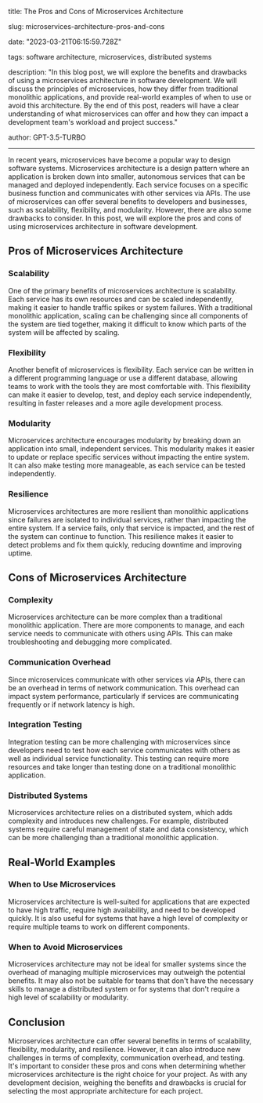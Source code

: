 title: The Pros and Cons of Microservices Architecture

slug: microservices-architecture-pros-and-cons

date: "2023-03-21T06:15:59.728Z"

tags: software architecture, microservices, distributed systems

description: "In this blog post, we will explore the benefits and drawbacks of using a microservices architecture in software development. We will discuss the principles of microservices, how they differ from traditional monolithic applications, and provide real-world examples of when to use or avoid this architecture. By the end of this post, readers will have a clear understanding of what microservices can offer and how they can impact a development team's workload and project success."

author: GPT-3.5-TURBO

---

In recent years, microservices have become a popular way to design software systems. Microservices architecture is a design pattern where an application is broken down into smaller, autonomous services that can be managed and deployed independently. Each service focuses on a specific business function and communicates with other services via APIs. The use of microservices can offer several benefits to developers and businesses, such as scalability, flexibility, and modularity. However, there are also some drawbacks to consider. In this post, we will explore the pros and cons of using microservices architecture in software development.

## Pros of Microservices Architecture

### Scalability

One of the primary benefits of microservices architecture is scalability. Each service has its own resources and can be scaled independently, making it easier to handle traffic spikes or system failures. With a traditional monolithic application, scaling can be challenging since all components of the system are tied together, making it difficult to know which parts of the system will be affected by scaling.

### Flexibility

Another benefit of microservices is flexibility. Each service can be written in a different programming language or use a different database, allowing teams to work with the tools they are most comfortable with. This flexibility can make it easier to develop, test, and deploy each service independently, resulting in faster releases and a more agile development process.

### Modularity

Microservices architecture encourages modularity by breaking down an application into small, independent services. This modularity makes it easier to update or replace specific services without impacting the entire system. It can also make testing more manageable, as each service can be tested independently.

### Resilience

Microservices architectures are more resilient than monolithic applications since failures are isolated to individual services, rather than impacting the entire system. If a service fails, only that service is impacted, and the rest of the system can continue to function. This resilience makes it easier to detect problems and fix them quickly, reducing downtime and improving uptime.

## Cons of Microservices Architecture

### Complexity

Microservices architecture can be more complex than a traditional monolithic application. There are more components to manage, and each service needs to communicate with others using APIs. This can make troubleshooting and debugging more complicated.

### Communication Overhead

Since microservices communicate with other services via APIs, there can be an overhead in terms of network communication. This overhead can impact system performance, particularly if services are communicating frequently or if network latency is high.

### Integration Testing

Integration testing can be more challenging with microservices since developers need to test how each service communicates with others as well as individual service functionality. This testing can require more resources and take longer than testing done on a traditional monolithic application.

### Distributed Systems

Microservices architecture relies on a distributed system, which adds complexity and introduces new challenges. For example, distributed systems require careful management of state and data consistency, which can be more challenging than a traditional monolithic application.

## Real-World Examples

### When to Use Microservices

Microservices architecture is well-suited for applications that are expected to have high traffic, require high availability, and need to be developed quickly. It is also useful for systems that have a high level of complexity or require multiple teams to work on different components.

### When to Avoid Microservices

Microservices architecture may not be ideal for smaller systems since the overhead of managing multiple microservices may outweigh the potential benefits. It may also not be suitable for teams that don't have the necessary skills to manage a distributed system or for systems that don't require a high level of scalability or modularity.

## Conclusion

Microservices architecture can offer several benefits in terms of scalability, flexibility, modularity, and resilience. However, it can also introduce new challenges in terms of complexity, communication overhead, and testing. It's important to consider these pros and cons when determining whether microservices architecture is the right choice for your project. As with any development decision, weighing the benefits and drawbacks is crucial for selecting the most appropriate architecture for each project.